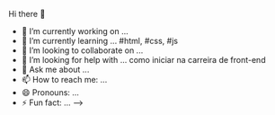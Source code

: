  Hi there 👋

- 🔭 I’m currently working on ...
- 🌱 I’m currently learning ... #html, #css, #js
- 👯 I’m looking to collaborate on ...
- 🤔 I’m looking for help with ... como iniciar na carreira de front-end
- 💬 Ask me about ... 
- 📫 How to reach me: ...
- 😄 Pronouns: ...
- ⚡ Fun fact: ...
-->
